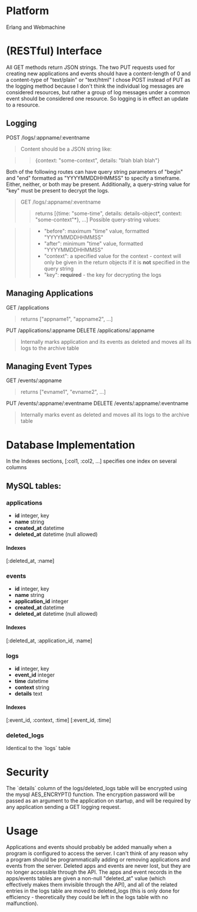 # Platform

Erlang and Webmachine
# (RESTful) Interface

All GET methods return JSON strings.
The two PUT requests used for creating new applications and events
should have a content-length of 0 and a content-type of
"text/plain" or "text/html"
I chose POST instead of PUT as the logging method because I don't
think the individual log messages are considered resources, but
rather a group of log messages under a common event should be
considered one resource. So logging is in effect an update to a
resource.
## Logging

POST /logs/:appname/:eventname
> Content should be a JSON string like:

> > {context: "some-context", details: "blah blah blah"}

Both of the following routes can have query string parameters of
"begin" and "end" formatted as "YYYYMMDDHHMMSS" to specify a
timeframe. Either, neither, or both may be present. Additionally, a
query-string value for "key" must be present to decrypt the logs.
> GET /logs/:appname/:eventname
> > returns [{time: "some-time", details:
> > details-object*, context: "some-context"*}, ...]
> > Possible query-string values:

> > -   "before": maximum "time" value, formatted "YYYYMMDDHHMMSS"
> > -   "after": minimum "time" value, formatted "YYYYMMDDHHMMSS"
> > -   "context": a specified value for the context - context will
> >     only be given in the return objects if it is **not**&nbsp;specified
> >     in the query string
> > -   "key": **required**&nbsp;- the key for decrypting the logs

## **Managing Applications**

GET /applications
> returns ["appname1", "appname2", ...]

PUT /applications/:appname
DELETE /applications/:appname
> Internally marks application and its events as deleted and moves
> all its logs to the archive table

## Managing Event Types

GET /events/:appname
> returns ["evname1", "evname2", ...]

PUT /events/:appname/:eventname
DELETE /events/:appname/:eventname
> Internally marks event as deleted and moves all its logs to the
> archive table

# Database Implementation

In the Indexes sections, [:col1, :col2, ...] specifies one index on
several columns
## MySQL tables:

### applications

+ **id** integer, key
+ **name** string
+ **created\_at** datetime
+ **deleted\_at** datetime (null allowed)

#### Indexes

[:deleted\_at, :name]
### events

+ **id** integer, key
+ **name** string
+ **application\_id** integer
+ **created\_at** datetime
+ **deleted\_at** datetime (null allowed)

#### Indexes

[:deleted\_at, :application\_id, :name]
### logs

+ **id** integer, key
+ **event\_id** integer
+ **time** datetime
+ **context** string
+ **details** text

#### Indexes

[:event\_id, :context, :time]
[:event\_id, :time]

### deleted\_logs

Identical to the \`logs\` table
# Security

The \`details\` column of the logs/deleted\_logs table will be
encrypted using the mysql AES\_ENCRYPT() function. The encryption
password will be passed as an argument to the application on
startup, and will be required by any application sending a GET
logging request.&nbsp;
# Usage

Applications and events should probably be added manually when a
program is configured to access the server. I can't think of any
reason why a program should be programmatically adding or removing
applications and events from the server. Deleted apps and events
are never lost, but they are no longer accessible through the API.
The apps and event records in the apps/events tables are given a
non-null "deleted\_at" value (which effectively makes them
invisible through the API), and all of the related entries in the
logs table are moved to deleted\_logs (this is only done for
efficiency - theoretically they could be left in the logs table
with no malfunction).
